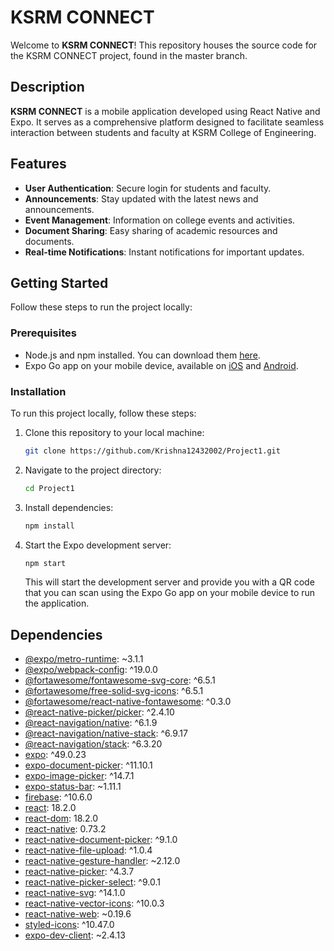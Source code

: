 # KSRM CONNECT

Welcome to **KSRM CONNECT**! This repository houses the source code for the KSRM CONNECT project, found in the master branch.

## Description

**KSRM CONNECT** is a mobile application developed using React Native and Expo. It serves as a comprehensive platform designed to facilitate seamless interaction between students and faculty at KSRM College of Engineering.

## Features

- **User Authentication**: Secure login for students and faculty.
- **Announcements**: Stay updated with the latest news and announcements.
- **Event Management**: Information on college events and activities.
- **Document Sharing**: Easy sharing of academic resources and documents.
- **Real-time Notifications**: Instant notifications for important updates.

## Getting Started

Follow these steps to run the project locally:

### Prerequisites

- Node.js and npm installed. You can download them [here](https://nodejs.org/).
- Expo Go app on your mobile device, available on [iOS](https://apps.apple.com/app/expo-go/id982107779) and [Android](https://play.google.com/store/apps/details?id=host.exp.exponent).

### Installation

To run this project locally, follow these steps:

1. Clone this repository to your local machine:

   ```bash
   git clone https://github.com/Krishna12432002/Project1.git
   ```

2. Navigate to the project directory:

   ```bash
   cd Project1
   ```

3. Install dependencies:

   ```bash
   npm install
   ```

4. Start the Expo development server:

   ```bash
   npm start
   ```

   This will start the development server and provide you with a QR code that you can scan using the Expo Go app on your mobile device to run the application.

## Dependencies

- [@expo/metro-runtime](https://www.npmjs.com/package/@expo/metro-runtime): ~3.1.1
- [@expo/webpack-config](https://www.npmjs.com/package/@expo/webpack-config): ^19.0.0
- [@fortawesome/fontawesome-svg-core](https://www.npmjs.com/package/@fortawesome/fontawesome-svg-core): ^6.5.1
- [@fortawesome/free-solid-svg-icons](https://www.npmjs.com/package/@fortawesome/free-solid-svg-icons): ^6.5.1
- [@fortawesome/react-native-fontawesome](https://www.npmjs.com/package/@fortawesome/react-native-fontawesome): ^0.3.0
- [@react-native-picker/picker](https://www.npmjs.com/package/@react-native-picker/picker): ^2.4.10
- [@react-navigation/native](https://www.npmjs.com/package/@react-navigation/native): ^6.1.9
- [@react-navigation/native-stack](https://www.npmjs.com/package/@react-navigation/native-stack): ^6.9.17
- [@react-navigation/stack](https://www.npmjs.com/package/@react-navigation/stack): ^6.3.20
- [expo](https://www.npmjs.com/package/expo): ^49.0.23
- [expo-document-picker](https://www.npmjs.com/package/expo-document-picker): ^11.10.1
- [expo-image-picker](https://www.npmjs.com/package/expo-image-picker): ^14.7.1
- [expo-status-bar](https://www.npmjs.com/package/expo-status-bar): ~1.11.1
- [firebase](https://www.npmjs.com/package/firebase): ^10.6.0
- [react](https://www.npmjs.com/package/react): 18.2.0
- [react-dom](https://www.npmjs.com/package/react-dom): 18.2.0
- [react-native](https://www.npmjs.com/package/react-native): 0.73.2
- [react-native-document-picker](https://www.npmjs.com/package/react-native-document-picker): ^9.1.0
- [react-native-file-upload](https://www.npmjs.com/package/react-native-file-upload): ^1.0.4
- [react-native-gesture-handler](https://www.npmjs.com/package/react-native-gesture-handler): ~2.12.0
- [react-native-picker](https://www.npmjs.com/package/react-native-picker): ^4.3.7
- [react-native-picker-select](https://www.npmjs.com/package/react-native-picker-select): ^9.0.1
- [react-native-svg](https://www.npmjs.com/package/react-native-svg): ^14.1.0
- [react-native-vector-icons](https://www.npmjs.com/package/react-native-vector-icons): ^10.0.3
- [react-native-web](https://www.npmjs.com/package/react-native-web): ~0.19.6
- [styled-icons](https://www.npmjs.com/package/styled-icons): ^10.47.0
- [expo-dev-client](https://www.npmjs.com/package/expo-dev-client): ~2.4.13
